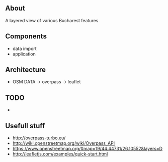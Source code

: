About
-----------
A layered view of various Bucharest features.

Components
--------------
* data import
* application

Architecture
-------------
* OSM DATA -> overpass -> leaflet


TODO
--------
* 

Usefull stuff
---------------
* http://overpass-turbo.eu/
* http://wiki.openstreetmap.org/wiki/Overpass_API
* https://www.openstreetmap.org/#map=19/44.44731/26.10552&layers=D
* http://leafletjs.com/examples/quick-start.html